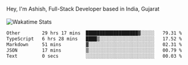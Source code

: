 Hey, I'm Ashish, Full-Stack Developer based in India, Gujarat
<br>
<br>
![Wakatime Stats](https://wakatime.com/share/@codingashishdev/bdd06d3d-525a-4cb3-a80d-2b3c080cc41c.svg)

<!--START_SECTION:waka-->

```txt
Other        29 hrs 17 mins  ███████████████████▓░░░░░   79.31 %
TypeScript   6 hrs 28 mins   ████▒░░░░░░░░░░░░░░░░░░░░   17.52 %
Markdown     51 mins         ▓░░░░░░░░░░░░░░░░░░░░░░░░   02.31 %
JSON         17 mins         ▒░░░░░░░░░░░░░░░░░░░░░░░░   00.79 %
Text         0 secs          ░░░░░░░░░░░░░░░░░░░░░░░░░   00.03 %
```

<!--END_SECTION:waka-->
